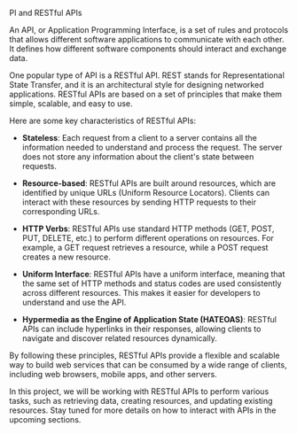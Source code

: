 PI and RESTful APIs

An API, or Application Programming Interface, is a set of rules and protocols that allows different software applications to communicate with each other. It defines how different software components should interact and exchange data.

One popular type of API is a RESTful API. REST stands for Representational State Transfer, and it is an architectural style for designing networked applications. RESTful APIs are based on a set of principles that make them simple, scalable, and easy to use.

Here are some key characteristics of RESTful APIs:

- **Stateless**: Each request from a client to a server contains all the information needed to understand and process the request. The server does not store any information about the client's state between requests.

- **Resource-based**: RESTful APIs are built around resources, which are identified by unique URLs (Uniform Resource Locators). Clients can interact with these resources by sending HTTP requests to their corresponding URLs.

- **HTTP Verbs**: RESTful APIs use standard HTTP methods (GET, POST, PUT, DELETE, etc.) to perform different operations on resources. For example, a GET request retrieves a resource, while a POST request creates a new resource.

- **Uniform Interface**: RESTful APIs have a uniform interface, meaning that the same set of HTTP methods and status codes are used consistently across different resources. This makes it easier for developers to understand and use the API.

- **Hypermedia as the Engine of Application State (HATEOAS)**: RESTful APIs can include hyperlinks in their responses, allowing clients to navigate and discover related resources dynamically.

By following these principles, RESTful APIs provide a flexible and scalable way to build web services that can be consumed by a wide range of clients, including web browsers, mobile apps, and other servers.

In this project, we will be working with RESTful APIs to perform various tasks, such as retrieving data, creating resources, and updating existing resources. Stay tuned for more details on how to interact with APIs in the upcoming sections.
